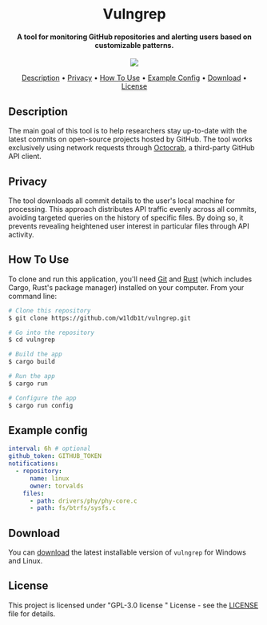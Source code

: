 
<h1 align="center">
  <br>
  Vulngrep
  <br>
</h1>

<h4 align="center">A tool for monitoring GitHub repositories and alerting users based on customizable patterns.</h4>

<p align="center">
  <a href="https://github.com/w1ldb1t/vulngrep/actions/workflows/release.yml">
    <img src="https://github.com/w1ldb1t/vulngrep/actions/workflows/release.yml/badge.svg">
  </a>
</p>

<p align="center">
  <a href="#description">Description</a> •
  <a href="#privacy">Privacy</a> •
  <a href="#how-to-use">How To Use</a> •
  <a href="#example-config">Example Config</a> •
  <a href="#download">Download</a> •
  <a href="#license">License</a>
</p>

## Description
The main goal of this tool is to help researchers stay up-to-date with the latest commits on open-source projects hosted by GitHub. The tool works exclusively using network requests through [Octocrab](https://github.com/XAMPPRocky/octocrab), a third-party GitHub API client.

## Privacy

The tool downloads all commit details to the user's local machine for processing. This approach distributes API traffic evenly across all commits, avoiding targeted queries on the history of specific files. By doing so, it prevents revealing heightened user interest in particular files through API activity.

## How To Use

To clone and run this application, you'll need [Git](https://git-scm.com/) and [Rust](https://www.rust-lang.org/) (which includes Cargo, Rust's package manager) installed on your computer. From your command line:

```bash
# Clone this repository
$ git clone https://github.com/w1ldb1t/vulngrep.git

# Go into the repository
$ cd vulngrep

# Build the app
$ cargo build

# Run the app
$ cargo run

# Configure the app
$ cargo run config
```

## Example config

```yaml
interval: 6h # optional
github_token: GITHUB_TOKEN
notifications:
  - repository:
      name: linux
      owner: torvalds
    files:
      - path: drivers/phy/phy-core.c
      - path: fs/btrfs/sysfs.c
```

## Download

You can [download](https://github.com/w1ldb1t/vulngrep/releases) the latest installable version of `vulngrep` for Windows and Linux.

## License

This project is licensed under "GPL-3.0 license " License - see the [LICENSE](LICENSE) file for details.